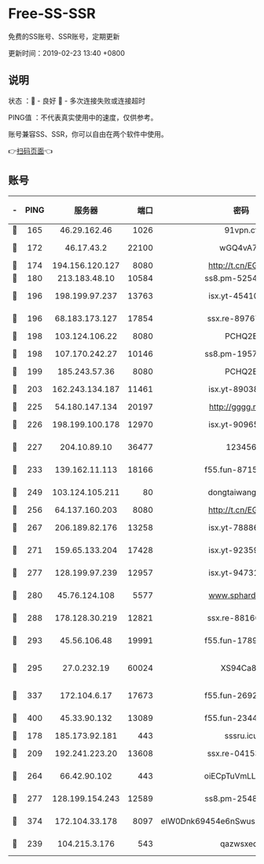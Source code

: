 # Free-SS-SSR

免费的SS账号、SSR账号，定期更新

更新时间：2019-02-23 13:40 +0800

## 说明

状态     ：🙂 - 良好 🙁 - 多次连接失败或连接超时

PING值   ：不代表真实使用中的速度，仅供参考。

账号兼容SS、SSR，你可以自由在两个软件中使用。

👉[扫码页面](https://liesauer.github.io/free-ss-ssr.github.io/)👈

## 账号

|-|PING|服务器|端口|密码|加密方式|区域|
|:----:|:----:|:-----:|-----:|:----:|:----:|:----:|
|🙂|165|46.29.162.46|1026|91vpn.cf|rc4-md5|RU|
|🙂|172|46.17.43.2|22100|wGQ4vA7D|aes-256-gcm|RU|
|🙂|174|194.156.120.127|8080|http://t.cn/EGJIyrl|rc4-md5|RU|
|🙂|180|213.183.48.10|10584|ss8.pm-52546050|rc4-md5|RU|
|🙂|196|198.199.97.237|13763|isx.yt-45410727|aes-256-cfb|US|
|🙂|196|68.183.173.127|17854|ssx.re-89767953|aes-256-cfb|US|
|🙂|198|103.124.106.22|8080|PCHQ2E|rc4-md5|US|
|🙂|198|107.170.242.27|10146|ss8.pm-19577834|aes-256-cfb|US|
|🙂|199|185.243.57.36|8080|PCHQ2E|rc4-md5|US|
|🙂|203|162.243.134.187|11461|isx.yt-89038787|aes-256-cfb|US|
|🙂|225|54.180.147.134|20197|http://gggg.rocks|chacha20|KR|
|🙂|226|198.199.100.178|12970|isx.yt-90965243|aes-256-cfb|US|
|🙂|227|204.10.89.10|36477|123456|aes-256-cfb|US|
|🙂|233|139.162.11.113|18166|f55.fun-87155784|aes-256-cfb|SG|
|🙂|249|103.124.105.211|80|dongtaiwang.com|aes-256-cfb|US|
|🙂|256|64.137.160.203|8080|http://t.cn/EGJIyrl|rc4-md5|CA|
|🙂|267|206.189.82.176|13258|isx.yt-78886970|aes-256-cfb|SG|
|🙂|271|159.65.133.204|17428|isx.yt-92359106|aes-256-cfb|SG|
|🙂|277|128.199.97.239|12957|isx.yt-94731774|aes-256-cfb|SG|
|🙂|280|45.76.124.108|5577|www.sphard.com|aes-256-cfb|AU|
|🙂|288|178.128.30.219|12821|ssx.re-88166677|aes-256-cfb|SG|
|🙂|293|45.56.106.48|19991|f55.fun-17890118|aes-256-cfb|US|
|🙂|295|27.0.232.19|60024|XS94Ca8K|xchacha20-ietf-poly1305|HK|
|🙂|337|172.104.6.17|17673|f55.fun-26926013|aes-256-cfb|US|
|🙂|400|45.33.90.132|13089|f55.fun-23448160|aes-256-cfb|US|
|🙂|178|185.173.92.181|443|sssru.icu|rc4-md5|RU|
|🙂|209|192.241.223.20|13608|ssx.re-04153947|aes-256-cfb|US|
|🙂|264|66.42.90.102|443|oiECpTuVmLLxk4Ts|aes-256-cfb|US|
|🙂|277|128.199.154.243|12589|ss8.pm-25483788|aes-256-cfb|SG|
|🙂|374|172.104.33.178|8097|eIW0Dnk69454e6nSwuspv9DmS201tQ0D|aes-256-cfb|SG|
|🙁|239|104.215.3.176|543|qazwsxedc|aes-256-gcm|JP|
